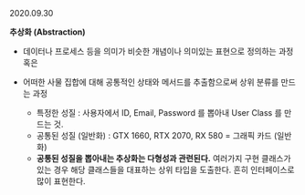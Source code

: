 2020.09.30

**추상화 (Abstraction)**
+ 데이터나 프로세스 등을 의미가 비슷한 개념이나 의미있는 표현으로 정의하는 과정 혹은
+ 어떠한 사물 집합에 대해 공통적인 상태와 메서드를 추출함으로써 상위 분류를 만드는 과정
  
  + 특정한 성질 : 사용자에서 ID, Email, Password 를 뽑아내 User Class 를 만드는 것.
  + 공통된 성질 (일반화) : GTX 1660, RTX 2070, RX 580 = 그래픽 카드 (일반화)
  + **공통된 성질을 뽑아내는 추상화는 다형성과 관련된다.** 여러가지 구현 클래스가 있는 경우 해당 클래스들을 대표하는 상위 타입을 도출한다. 흔히 인터페이스로 많이 표현한다.